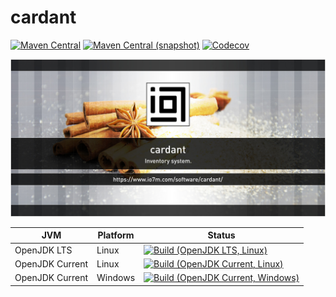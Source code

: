 cardant
===

[![Maven Central](https://img.shields.io/maven-central/v/com.io7m.cardant/com.io7m.cardant.svg?style=flat-square)](http://search.maven.org/#search%7Cga%7C1%7Cg%3A%22com.io7m.cardant%22)
[![Maven Central (snapshot)](https://img.shields.io/nexus/s/https/s01.oss.sonatype.org/com.io7m.cardant/com.io7m.cardant.svg?style=flat-square)](https://s01.oss.sonatype.org/content/repositories/snapshots/com/io7m/cardant/)
[![Codecov](https://img.shields.io/codecov/c/github/io7m/cardant.svg?style=flat-square)](https://codecov.io/gh/io7m/cardant)

![cardant](./src/site/resources/cardant.jpg?raw=true)

| JVM             | Platform | Status |
|-----------------|----------|--------|
| OpenJDK LTS     | Linux    | [![Build (OpenJDK LTS, Linux)](https://img.shields.io/github/workflow/status/io7m/cardant/main-openjdk_lts-linux)](https://github.com/io7m/cardant/actions?query=workflow%3Amain-openjdk_lts-linux) |
| OpenJDK Current | Linux    | [![Build (OpenJDK Current, Linux)](https://img.shields.io/github/workflow/status/io7m/cardant/main-openjdk_current-linux)](https://github.com/io7m/cardant/actions?query=workflow%3Amain-openjdk_current-linux)
| OpenJDK Current | Windows  | [![Build (OpenJDK Current, Windows)](https://img.shields.io/github/workflow/status/io7m/cardant/main-openjdk_current-windows)](https://github.com/io7m/cardant/actions?query=workflow%3Amain-openjdk_current-windows)

